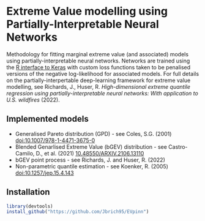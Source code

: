 #  Extreme Value modelling using Partially-Interpretable Neural Networks
Methodology for fitting marginal extreme value (and associated) models using partially-interpretable neural networks. Networks are trained using the [R interface to Keras](https://cloud.r-project.org/web/packages/keras/index.html) with custom loss functions taken to be penalised versions of the negative log-likelihood for associated models. For full details on the partially-interpertable deep-learning framework for extreme value modelling, see  Richards, J., Huser, R. <i>High-dimensional extreme quantile regression using partially-interpretable neural networks: With application to U.S. wildfires</i> (2022).

## Implemented models
* Generalised Pareto distribution (GPD) - see Coles, S.G. (2001) [doi:10.1007/978-1-4471-3675-0](https://doi.org/10.1007%2F978-1-4471-3675-0)
* Blended Genarlised Extreme Value (bGEV) distribution - see Castro-Camilo, D., et al. (2021) [10.48550/ARXIV.2106.13110](https://doi.org/10.48550/arXiv.2106.13110)
* bGEV point process - see Richards, J. and Huser, R. (2022)
* Non-parametric quantile estimation - see Koenker, R. (2005) [doi:10.1257/jep.15.4.143](https://doi.org/10.1257/jep.15.4.143)
## Installation

```r
library(devtools)
install_github("https://github.com/Jbrich95/EVpinn")

```


